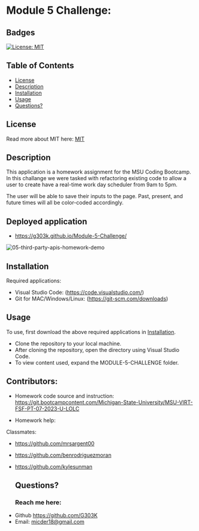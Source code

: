 # Module 5 Challenge:

## Badges

[![License: MIT](https://img.shields.io/badge/License-MIT-yellow.svg)](https://opensource.org/licenses/MIT)

## Table of Contents

- [License](#license)
- [Description](#description)
- [Installation](#installation)
- [Usage](#usage)
- [Questions?](#questions)

## License

Read more about MIT here:
[MIT](https://opensource.org/licenses/MIT)

## Description

This application is a homework assignment for the MSU Coding Bootcamp.
In this challange we were tasked with refactoring existing code to allow a user to create have a real-time work day scheduler from 9am to 5pm.

The user will be able to save their inputs to the page. Past, present, and future times will all be color-coded accordingly. 

## Deployed application
- https://g303k.github.io/Module-5-Challenge/


 ![05-third-party-apis-homework-demo](https://github.com/G303K/Module-5-Challenge/assets/139593153/614cfb78-7226-49dc-b19c-31d71a745884)

## Installation

Required applications:
- Visual Studio Code: (https://code.visualstudio.com/)
- Git for MAC/Windows/Linux: (https://git-scm.com/downloads)

## Usage

To use, first download the above required applications in [Installation](#installation).

- Clone the repository to your local machine.
- After cloning the repository, open the directory using Visual Studio Code.
- To view content used, expand the MODULE-5-CHALLENGE folder. 

## Contributors:
- Homework code source and instruction: https://git.bootcampcontent.com/Michigan-State-University/MSU-VIRT-FSF-PT-07-2023-U-LOLC

- Homework help: 

Classmates:     
- https://github.com/mrsargent00
- https://github.com/benrodriguezmoran
- https://github.com/kylesunman


  ## Questions?

  ### Reach me here:

* Github https://github.com/G303K
* Email: micder18@gmail.com